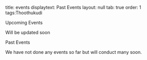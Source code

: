 

title: events
displaytext: Past Events
layout:  null
tab: true
order: 1
tags:Thoothukudi





Upcoming Events


Will be updated soon


Past Events

We have not done any events so far but will conduct many soon.
